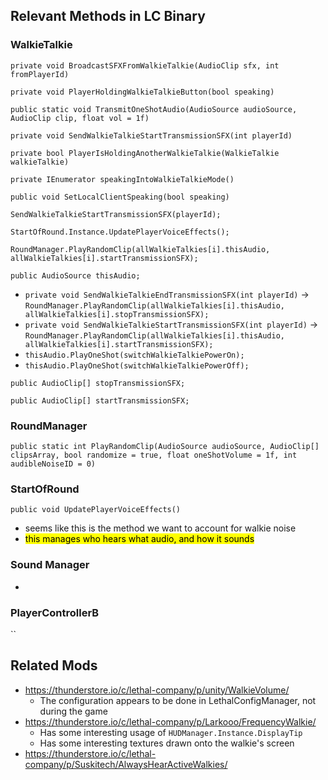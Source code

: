 ## Relevant Methods in LC Binary

### WalkieTalkie
`private void BroadcastSFXFromWalkieTalkie(AudioClip sfx, int fromPlayerId)`

`private void PlayerHoldingWalkieTalkieButton(bool speaking)`

`public static void TransmitOneShotAudio(AudioSource audioSource, AudioClip clip, float vol = 1f)`

`private void SendWalkieTalkieStartTransmissionSFX(int playerId)`

`private bool PlayerIsHoldingAnotherWalkieTalkie(WalkieTalkie walkieTalkie)`

`private IEnumerator speakingIntoWalkieTalkieMode()`

`public void SetLocalClientSpeaking(bool speaking)`

`SendWalkieTalkieStartTransmissionSFX(playerId);`

`StartOfRound.Instance.UpdatePlayerVoiceEffects();`

`RoundManager.PlayRandomClip(allWalkieTalkies[i].thisAudio, allWalkieTalkies[i].startTransmissionSFX);`

`public AudioSource thisAudio;`
- `private void SendWalkieTalkieEndTransmissionSFX(int playerId)` -> `RoundManager.PlayRandomClip(allWalkieTalkies[i].thisAudio, allWalkieTalkies[i].stopTransmissionSFX);`
- `private void SendWalkieTalkieStartTransmissionSFX(int playerId)` -> `RoundManager.PlayRandomClip(allWalkieTalkies[i].thisAudio, allWalkieTalkies[i].startTransmissionSFX);`
- `thisAudio.PlayOneShot(switchWalkieTalkiePowerOn);`
- `thisAudio.PlayOneShot(switchWalkieTalkiePowerOff);`


`public AudioClip[] stopTransmissionSFX;`

`public AudioClip[] startTransmissionSFX;`


### RoundManager

`public static int PlayRandomClip(AudioSource audioSource, AudioClip[] clipsArray, bool randomize = true, float oneShotVolume = 1f, int audibleNoiseID = 0)`

### StartOfRound

`public void UpdatePlayerVoiceEffects()`
- seems like this is the method we want to account for walkie noise
- <mark>this manages who hears what audio, and how it sounds</mark>

### Sound Manager
- 


### PlayerControllerB

``


## Related Mods
- https://thunderstore.io/c/lethal-company/p/unity/WalkieVolume/
  - The configuration appears to be done in LethalConfigManager, not during the game
- https://thunderstore.io/c/lethal-company/p/Larkooo/FrequencyWalkie/
  - Has some interesting usage of `HUDManager.Instance.DisplayTip`
  - Has some interesting textures drawn onto the walkie's screen
- https://thunderstore.io/c/lethal-company/p/Suskitech/AlwaysHearActiveWalkies/